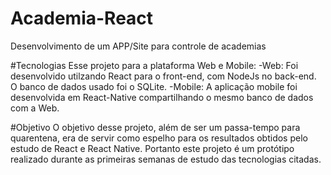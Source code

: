 # Academia-React
Desenvolvimento de um APP/Site para controle de academias

#Tecnologias
Esse projeto para a plataforma Web e Mobile:
-Web: Foi desenvolvido utilzando React para o front-end, com NodeJs no back-end. O banco de dados usado foi o SQLite.
-Mobile: A aplicação mobile foi desenvolvida em React-Native compartilhando o mesmo banco de dados com a Web.

#Objetivo
O objetivo desse projeto, além de ser um passa-tempo para quarentena, era de servir como espelho para os resultados obtidos pelo estudo de React e React Native.
Portanto este projeto é um protótipo realizado durante as primeiras semanas de estudo das tecnologias citadas.
